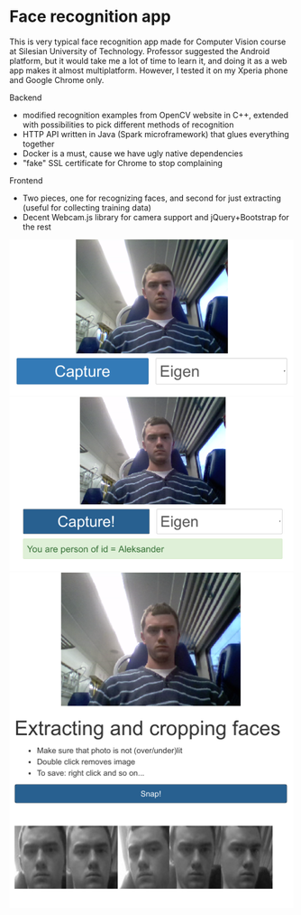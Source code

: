 # Face recognition app

This is very typical face recognition app made for Computer Vision course at Silesian University of Technology. Professor suggested the Android platform, but it would take me a lot of time to learn it, and doing it as a web app makes it almost multiplatform. However, I tested it on my Xperia phone and Google Chrome only.

Backend
* modified recognition examples from OpenCV website in C++, extended with possibilities to pick different methods of recognition
* HTTP API written in Java (Spark microframework) that glues everything together
* Docker is a must, cause we have ugly native dependencies
* "fake" SSL certificate for Chrome to stop complaining

Frontend
* Two pieces, one for recognizing faces, and second for just extracting (useful for collecting training data)
* Decent Webcam.js library for camera support and jQuery+Bootstrap for the rest

![Screenshot 1](screenshots/1.png)
![Screenshot 2](screenshots/2.png)
![Screenshot 3](screenshots/3.png)

